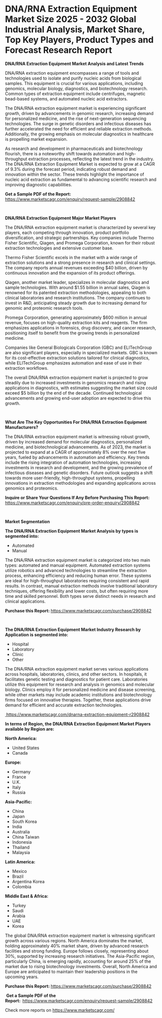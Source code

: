 <p><h1>DNA/RNA Extraction Equipment Market Size 2025 - 2032 Global Industrial Analysis, Market Share, Top Key Players, Product Types and Forecast Research Report</h1></p><p><strong>DNA/RNA Extraction Equipment Market Analysis and Latest Trends</strong></p>
<p><p>DNA/RNA extraction equipment encompasses a range of tools and technologies used to isolate and purify nucleic acids from biological samples. This equipment is crucial for various applications, including genomics, molecular biology, diagnostics, and biotechnology research. Common types of extraction equipment include centrifuges, magnetic bead-based systems, and automated nucleic acid extractors.</p><p>The DNA/RNA extraction equipment market is experiencing significant growth, driven by advancements in genomic research, increasing demand for personalized medicine, and the rise of next-generation sequencing technologies. The surge in genetic disorders and infectious diseases has further accelerated the need for efficient and reliable extraction methods. Additionally, the growing emphasis on molecular diagnostics in healthcare is propelling market expansion.</p><p>As research and development in pharmaceuticals and biotechnology flourish, there is a noteworthy shift towards automation and high-throughput extraction processes, reflecting the latest trend in the industry. The DNA/RNA Extraction Equipment Market is expected to grow at a CAGR of 9.3% during the forecast period, indicating robust demand and innovation within the sector. These trends highlight the importance of nucleic acid extraction as fundamental to advancing scientific research and improving diagnostic capabilities.</p></p>
<p><strong>Get a Sample PDF of the Report:&nbsp;</strong> <a href="https://www.marketscagr.com/enquiry/request-sample/2908842?utm_campaign=3228&utm_medium=2&utm_source=Github&utm_content=ia&utm_term=12032025&utm_id=dnarna-extraction-equipment">https://www.marketscagr.com/enquiry/request-sample/2908842</a></p>
<p>&nbsp;</p>
<p><strong>DNA/RNA Extraction Equipment Major Market Players</strong></p>
<p><p>The DNA/RNA extraction equipment market is characterized by several key players, each competing through innovation, product portfolio diversification, and strategic partnerships. Key companies include Thermo Fisher Scientific, Qiagen, and Promega Corporation, known for their robust extraction technologies and extensive customer base.</p><p>Thermo Fisher Scientific excels in the market with a wide range of extraction solutions and a strong presence in research and clinical settings. The company reports annual revenues exceeding $40 billion, driven by continuous innovation and the expansion of its product offerings.</p><p>Qiagen, another market leader, specializes in molecular diagnostics and sample technologies. With around $1.55 billion in annual sales, Qiagen is renowned for its patented extraction methodologies, appealing to both clinical laboratories and research institutions. The company continues to invest in R&D, anticipating steady growth due to increasing demand for genomic and proteomic research tools.</p><p>Promega Corporation, generating approximately $600 million in annual revenue, focuses on high-quality extraction kits and reagents. The firm emphasizes applications in forensics, drug discovery, and cancer research, positioning itself to benefit from the growing trends in personalized medicine.</p><p>Companies like General Biologicals Corporation (GBC) and ELITechGroup are also significant players, especially in specialized markets. GBC is known for its cost-effective extraction solutions tailored for clinical diagnostics, while ELITechGroup emphasizes automation and ease of use in their extraction workflows.</p><p>The overall DNA/RNA extraction equipment market is projected to grow steadily due to increased investments in genomics research and rising applications in diagnostics, with estimates suggesting the market size could exceed $5 billion by the end of the decade. Continued technological advancements and growing end-user adoption are expected to drive this growth.</p></p>
<p>&nbsp;</p>
<p><strong>What Are The Key Opportunities For DNA/RNA Extraction Equipment Manufacturers?</strong></p>
<p><p>The DNA/RNA extraction equipment market is witnessing robust growth, driven by increased demand for molecular diagnostics, personalized medicine, and biotechnological advancements. As of 2023, the market is projected to expand at a CAGR of approximately 8% over the next five years, fueled by advancements in automation and efficiency. Key trends include the rising integration of automation technologies, increasing investments in research and development, and the growing prevalence of infectious diseases and genetic disorders. Future outlook suggests a shift towards more user-friendly, high-throughput systems, propelling innovations in extraction methodologies and expanding applications across genomics and proteomics.</p></p>
<p><strong>Inquire or Share Your Questions If Any Before Purchasing This Report:</strong> <a href="https://www.marketscagr.com/enquiry/pre-order-enquiry/2908842?utm_campaign=3228&utm_medium=2&utm_source=Github&utm_content=ia&utm_term=12032025&utm_id=dnarna-extraction-equipment">https://www.marketscagr.com/enquiry/pre-order-enquiry/2908842</a></p>
<p>&nbsp;</p>
<p><strong>Market Segmentation</strong></p>
<p><strong>The DNA/RNA Extraction Equipment Market Analysis by types is segmented into:</strong></p>
<p><ul><li>Automated</li><li>Manual</li></ul></p>
<p><p>The DNA/RNA extraction equipment market is categorized into two main types: automated and manual equipment. Automated extraction systems utilize robotics and advanced technologies to streamline the extraction process, enhancing efficiency and reducing human error. These systems are ideal for high-throughput laboratories requiring consistent and rapid results. In contrast, manual extraction methods involve traditional laboratory techniques, offering flexibility and lower costs, but often requiring more time and skilled personnel. Both types serve distinct needs in research and clinical applications.</p></p>
<p><strong>Purchase this Report:&nbsp;</strong><a href="https://www.marketscagr.com/purchase/2908842?utm_campaign=3228&utm_medium=2&utm_source=Github&utm_content=ia&utm_term=12032025&utm_id=dnarna-extraction-equipment">https://www.marketscagr.com/purchase/2908842</a></p>
<p>&nbsp;</p>
<p><strong>The DNA/RNA Extraction Equipment Market Industry Research by Application is segmented into:</strong></p>
<p><ul><li>Hospital</li><li>Laboratory</li><li>Clinic</li><li>Other</li></ul></p>
<p><p>The DNA/RNA extraction equipment market serves various applications across hospitals, laboratories, clinics, and other sectors. In hospitals, it facilitates genetic testing and diagnostics for patient care. Laboratories utilize this equipment for research and analysis in genomics and molecular biology. Clinics employ it for personalized medicine and disease screening, while other markets may include academic institutions and biotechnology firms focused on innovative therapies. Together, these applications drive demand for efficient and accurate extraction technologies.</p></p>
<p><a href="https://www.marketscagr.com/dnarna-extraction-equipment-r2908842?utm_campaign=3228&utm_medium=2&utm_source=Github&utm_content=ia&utm_term=12032025&utm_id=dnarna-extraction-equipment">&nbsp;https://www.marketscagr.com/dnarna-extraction-equipment-r2908842</a></p>
<p><strong>In terms of Region, the DNA/RNA Extraction Equipment Market Players available by Region are:</strong></p>
<p>
    <p> <strong> North America: </strong>
        <ul>
            <li>United States</li>
            <li>Canada</li>
        </ul>
        </p> 
    <p> <strong> Europe: </strong>
        <ul>
            <li>Germany</li>
            <li>France</li>
            <li>U.K.</li>
            <li>Italy</li>
            <li>Russia</li>
        </ul>
        </p> 
    <p> <strong> Asia-Pacific: </strong>
        <ul>
            <li>China</li>
            <li>Japan</li>
            <li>South Korea</li>
            <li>India</li>
            <li>Australia</li>
            <li>China Taiwan</li>
            <li>Indonesia</li>
            <li>Thailand</li>
            <li>Malaysia</li>
        </ul>
        </p> 
    <p> <strong> Latin America: </strong>
        <ul>
            <li>Mexico</li>
            <li>Brazil</li>
            <li>Argentina Korea</li>
            <li>Colombia</li>
        </ul>
        </p> 
    <p> <strong> Middle East & Africa: </strong>
        <ul>
            <li>Turkey</li>
            <li>Saudi</li>
            <li>Arabia</li>
            <li>UAE</li>
            <li>Korea</li>
        </ul>
    </p>
    </p>
<p><p>The global DNA/RNA extraction equipment market is witnessing significant growth across various regions. North America dominates the market, holding approximately 40% market share, driven by advanced research facilities and strong funding. Europe follows closely, representing about 30%, supported by increasing research initiatives. The Asia-Pacific region, particularly China, is emerging rapidly, accounting for around 25% of the market due to rising biotechnology investments. Overall, North America and Europe are anticipated to maintain their leadership positions in the upcoming years.</p></p>
<p><strong>Purchase this Report: </strong><a href="https://www.marketscagr.com/purchase/2908842?utm_campaign=3228&utm_medium=2&utm_source=Github&utm_content=ia&utm_term=12032025&utm_id=dnarna-extraction-equipment">https://www.marketscagr.com/purchase/2908842</a></p>
<p>&nbsp;<strong>Get a Sample PDF of the Report:&nbsp;&nbsp;</strong><a href="https://www.marketscagr.com/enquiry/request-sample/2908842?utm_campaign=3228&utm_medium=2&utm_source=Github&utm_content=ia&utm_term=12032025&utm_id=dnarna-extraction-equipment">https://www.marketscagr.com/enquiry/request-sample/2908842</a></p>
<p><strong></strong></p>
<p>Check more reports on <a href="https://www.marketscagr.com/?utm_campaign=3228&utm_medium=2&utm_source=Github&utm_content=ia&utm_term=12032025&utm_id=dnarna-extraction-equipment">https://www.marketscagr.com/</a></p>